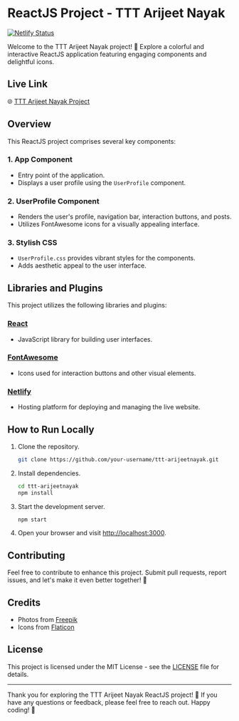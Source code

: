 # ReactJS Project - TTT Arijeet Nayak

[![Netlify Status](https://api.netlify.com/api/v1/badges/fa6f6411-4930-4978-b48f-6ecbe89d9e8e/deploy-status)](https://app.netlify.com/sites/ttt-arijeetnayak/deploys)


Welcome to the TTT Arijeet Nayak project! 🚀 Explore a colorful and interactive ReactJS application featuring engaging components and delightful icons.

## Live Link
🌐 [TTT Arijeet Nayak Project](https://ttt-arijeetnayak.netlify.app/)

## Overview

This ReactJS project comprises several key components:

### 1. App Component
- Entry point of the application.
- Displays a user profile using the `UserProfile` component.

### 2. UserProfile Component
- Renders the user's profile, navigation bar, interaction buttons, and posts.
- Utilizes FontAwesome icons for a visually appealing interface.

### 3. Stylish CSS
- `UserProfile.css` provides vibrant styles for the components.
- Adds aesthetic appeal to the user interface.

## Libraries and Plugins

This project utilizes the following libraries and plugins:

### [React](https://reactjs.org/)
- JavaScript library for building user interfaces.

### [FontAwesome](https://fontawesome.com/)
- Icons used for interaction buttons and other visual elements.

### [Netlify](https://www.netlify.com/)
- Hosting platform for deploying and managing the live website.

## How to Run Locally

1. Clone the repository.
   ```bash
   git clone https://github.com/your-username/ttt-arijeetnayak.git
   ```

2. Install dependencies.
   ```bash
   cd ttt-arijeetnayak
   npm install
   ```

3. Start the development server.
   ```bash
   npm start
   ```

4. Open your browser and visit [http://localhost:3000](http://localhost:3000).

## Contributing

Feel free to contribute to enhance this project. Submit pull requests, report issues, and let's make it even better together! 🌟

## Credits

- Photos from [Freepik](https://www.freepik.com/)
- Icons from [Flaticon](https://www.flaticon.com/)

## License

This project is licensed under the MIT License - see the [LICENSE](LICENSE) file for details.

---

Thank you for exploring the TTT Arijeet Nayak ReactJS project! 🌈 If you have any questions or feedback, please feel free to reach out. Happy coding! 🚀
